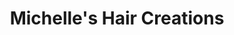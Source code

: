---
title: "Michelle's Hair Creations"
url: /kinsale/michelles-hair-creations/
shop: hairdresser
---